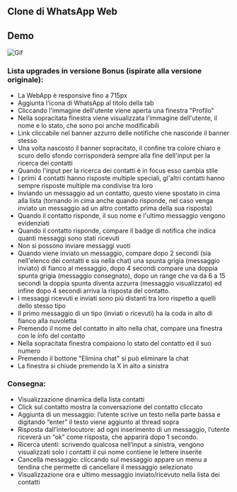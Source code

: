 ## Clone di WhatsApp Web

## Demo
![Gif](/img/preview.gif "Demo Preview")

### Lista upgrades in versione Bonus (ispirate alla versione originale):
- La WebApp è responsive fino a 715px
- Aggiunta l'icona di WhatsApp al titolo della tab
- Cliccando l'immagine dell'utente viene aperta una finestra "Profilo"
- Nella sopracitata finestra viene visualizzata l'immagine dell'utente, il nome e lo stato, che sono poi anche modificabili
- Link cliccabile nel banner azzurro delle notifiche che nasconde il banner stesso
- Una volta nascosto il banner sopracitato, il confine tra colore chiaro e scuro dello sfondo corrisponderà sempre alla fine dell'input per la ricerca dei contatti
- Quando l'input per la ricerca dei contatti è in focus esso cambia stile
- I primi 4 contatti hanno risposte multiple speciali, gl'altri contatti hanno sempre risposte multiple ma condivise tra loro
- Inviando un messaggio ad un contatto, questo viene spostato in cima alla lista (tornando in cima anche quando risponde, nel caso venga inviato un messaggio ad un altro contatto prima della sua risposta)
- Quando il contatto risponde, il suo nome e l'ultimo messaggio vengono evidenziati
- Quando il contatto risponde, compare il badge di notifica che indica quanti messaggi sono stati ricevuti
- Non si possono inviare messaggi vuoti
- Quando viene inviato un messaggio, compare dopo 2 secondi (sia nell'elenco dei contatti e sia nella chat) una spunta grigia (messaggio inviato) di fianco al messaggio, dopo 4 secondi compare una doppia spunta grigia (messaggio consegnato), dopo un range che va da 6 a 15 secondi la doppia spunta diventa azzurra (messaggio visualizzato) ed infine dopo 4 secondi arriva la risposta del contatto.
- I messaggi ricevuti e inviati sono più distanti tra loro rispetto a quelli dello stesso tipo
- Il primo messaggio di un tipo (inviati o ricevuti) ha la coda in alto di fianco alla nuvoletta
- Premendo il nome del contatto in alto nella chat, compare una finestra con le info del contatto
- Nella sopracitata finestra compaiono lo stato del contatto ed il suo numero
- Premendo il bottone "Elimina chat" si può eliminare la chat
- La finestra si chiude premendo la X in alto a sinistra


### Consegna:
- Visualizzazione dinamica della lista contatti
- Click sul contatto mostra la conversazione del contatto cliccato
- Aggiunta di un messaggio: l’utente scrive un testo nella parte bassa e digitando “enter” il testo viene aggiunto al thread sopra
- Risposta dall’interlocutore: ad ogni inserimento di un messaggio, l’utente riceverà un “ok” come risposta, che apparirà dopo 1 secondo.
- Ricerca utenti: scrivendo qualcosa nell’input a sinistra, vengono visualizzati solo i contatti il cui nome contiene le lettere inserite
- Cancella messaggio: cliccando sul messaggio appare un menu a tendina che permette di cancellare il messaggio selezionato
- Visualizzazione ora e ultimo messaggio inviato/ricevuto  nella lista dei contatti
